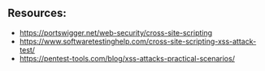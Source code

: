 ## Resources:

- https://portswigger.net/web-security/cross-site-scripting
- https://www.softwaretestinghelp.com/cross-site-scripting-xss-attack-test/
- https://pentest-tools.com/blog/xss-attacks-practical-scenarios/